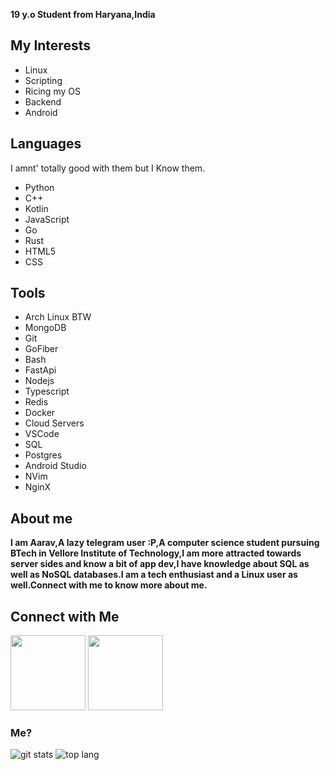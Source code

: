  **19 y.o Student from Haryana,India**

## My Interests
- Linux
- Scripting
- Ricing my OS
- Backend 
- Android 

## Languages
I amnt' totally good with them but I Know them.
- Python
- C++
- Kotlin
- JavaScript
- Go
- Rust
- HTML5
- CSS

## Tools
- Arch Linux BTW
- MongoDB
- Git
- GoFiber
- Bash
- FastApi
- Nodejs 
- Typescript
- Redis
- Docker
- Cloud Servers
- VSCode
- SQL
- Postgres
- Android Studio
- NVim
- NginX

## About me
**I am Aarav,A lazy telegram user :P,A computer science student pursuing BTech in Vellore Institute of Technology,I am more attracted towards server sides and know a bit of app dev,I have knowledge about SQL as well as NoSQL databases.I am a tech enthusiast and a Linux user as well.Connect with me to know more about me.**

## Connect with Me
<a href="https://t.me/VegetaxD"><img src="https://img.shields.io/badge/Telegram-blue?style=for-the-badge&logo=telegram" width="120"/></a>
 <a href="https://www.linkedin.com/in/aarav-arora-823b70217/"><img src="https://img.shields.io/badge/LinkedIn-0077B5?style=for-the-badge&logo=linkedin&logoColor=white" width="120"/></a>

### Me?
![git stats](https://github-readme-stats.vercel.app/api?username=Axrav&show_icons=true&count_private=true&hide_border=true&theme=tokyonight) ![top lang](https://github-readme-stats.vercel.app/api/top-langs?username=Axrav&show_icons=True&theme=tokyonight&layout=compact)
